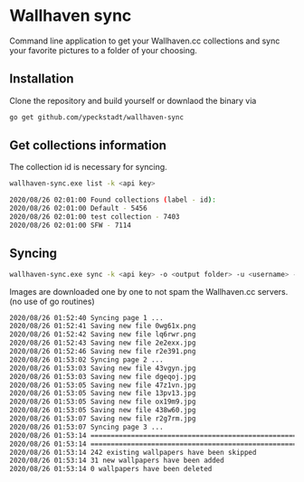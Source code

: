 # Wallhaven sync

Command line application to get your Wallhaven.cc collections and sync your favorite pictures to a folder of your choosing.

## Installation
Clone the repository and build yourself or downlaod the binary via
```bash
go get github.com/ypeckstadt/wallhaven-sync
```

## Get collections information
The collection id is necessary for syncing.

```bash
wallhaven-sync.exe list -k <api key>
```

```bash
2020/08/26 02:01:00 Found collections (label - id):
2020/08/26 02:01:00 Default - 5456
2020/08/26 02:01:00 test collection - 7403
2020/08/26 02:01:00 SFW - 7114
```

## Syncing


``` bash
wallhaven-sync.exe sync -k <api key> -o <output folder> -u <username> -c <collection id>
```

Images are downloaded one by one to not spam the Wallhaven.cc servers. (no use of go routines)
``` bash
2020/08/26 01:52:40 Syncing page 1 ...
2020/08/26 01:52:41 Saving new file 0wg61x.png
2020/08/26 01:52:42 Saving new file lq6rwr.png
2020/08/26 01:52:43 Saving new file 2e2exx.jpg
2020/08/26 01:52:46 Saving new file r2e391.png
2020/08/26 01:53:02 Syncing page 2 ...
2020/08/26 01:53:03 Saving new file 43vgyn.jpg
2020/08/26 01:53:03 Saving new file dgeqoj.jpg
2020/08/26 01:53:05 Saving new file 47z1vn.jpg
2020/08/26 01:53:05 Saving new file 13pv13.jpg
2020/08/26 01:53:05 Saving new file ox19m9.jpg
2020/08/26 01:53:05 Saving new file 438w60.jpg
2020/08/26 01:53:07 Saving new file r2g7rm.jpg
2020/08/26 01:53:07 Syncing page 3 ...
2020/08/26 01:53:14 ========================================================
2020/08/26 01:53:14 ========================================================
2020/08/26 01:53:14 242 existing wallpapers have been skipped
2020/08/26 01:53:14 31 new wallpapers have been added
2020/08/26 01:53:14 0 wallpapers have been deleted
```
